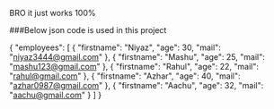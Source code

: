 BRO it just works 100%

###Below json code is used in this project

{
  "employees": [
    {
      "firstname": "Niyaz",
      "age": 30,
      "mail": "niyaz3444@gmail.com"
    },
    {
      "firstname": "Mashu",
      "age": 25,
      "mail": "mashu123@gmail.com"
    },
    {
      "firstname": "Rahul",
      "age": 22,
      "mail": "rahul@gmail.com"
    },
    {
      "firstname": "Azhar",
      "age": 40,
      "mail": "azhar0987@gmail.com"
    },
    {
      "firstname": "Aachu",
      "age": 32,
      "mail": "aachu@gmail.com"
    }
  ]
}
